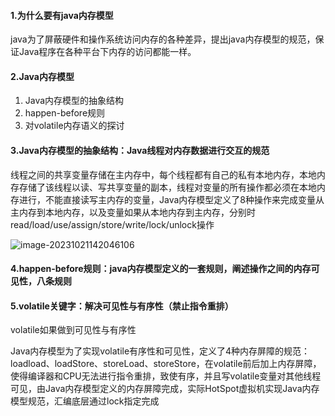 

#### 1.为什么要有java内存模型

java为了屏蔽硬件和操作系统访问内存的各种差异，提出java内存模型的规范，保证Java程序在各种平台下内存的访问都能一样。

#### 2.Java内存模型

1. Java内存模型的抽象结构
2. happen-before规则
3. 对volatile内存语义的探讨

#### 3.Java内存模型的抽象结构：Java线程对内存数据进行交互的规范

线程之间的共享变量存储在主内存中，每个线程都有自己的私有本地内存，本地内存存储了该线程以读、写共享变量的副本，线程对变量的所有操作都必须在本地内存进行，不能直接读写主内存的变量，Java内存模型定义了8种操作来完成变量从主内存到本地内存，以及变量如果从本地内存到主内存，分别时read/load/use/assign/store/write/lock/unlock操作

![image-20231021142046106](C:\Users\86180\AppData\Roaming\Typora\typora-user-images\image-20231021142046106.png)

#### 4.happen-before规则：java内存模型定义的一套规则，阐述操作之间的内存可见性，八条规则

#### 5.volatile关键字：解决可见性与有序性（禁止指令重排）

volatile如果做到可见性与有序性

Java内存模型为了实现volatile有序性和可见性，定义了4种内存屏障的规范：loadload、loadStore、storeLoad、storeStore，在volatile前后加上内存屏障，使得编译器和CPU无法进行指令重排，致使有序，并且写volatile变量对其他线程可见，由Java内存模型定义的内存屏障完成，实际HotSpot虚拟机实现Java内存模型规范，汇编底层通过lock指定完成